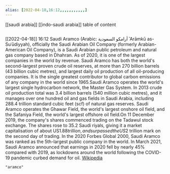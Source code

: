 ```yaml
---
alias: [2022-04-18,16:12,,,,,,,,,,,]
---
```

[[saudi arabia]] [[indo-saudi arabia]]
table of content
```toc
```

[[2022-04-18]] 16:12
Saudi Aramco (Arabic: أرامكو السعودية ʾArāmkū as-Suʿūdiyyah), officially the Saudi Arabian Oil Company (formerly Arabian-American Oil Company), is a Saudi Arabian public petroleum and natural gas company based in Dhahran. As of 2020, it is one of the largest companies in the world by revenue. Saudi Aramco has both the world's second-largest proven crude oil reserves, at more than 270 billion barrels (43 billion cubic metres), and largest daily oil production of all oil-producing companies. It is the single greatest contributor to global carbon emissions of any company in the world since 1965.Saudi Aramco operates the world's largest single hydrocarbon network, the Master Gas System. In 2013 crude oil production total was 3.4 billion barrels (540 million cubic metres), and it manages over one hundred oil and gas fields in Saudi Arabia, including 288.4 trillion standard cubic feet (scf) of natural gas reserves. Saudi Aramco operates the Ghawar Field, the world's largest onshore oil field, and the Safaniya Field, the world's largest offshore oil field.On 11 December 2019, the company's shares commenced trading on the Tadawul stock exchange. The shares rose to 35.2 Saudi riyals, giving it a market capitalisation of about US$1.88 trillion, and surpassed the US$2 trillion mark on the second day of trading. In the 2020 Forbes Global 2000, Saudi Aramco was ranked as the 5th-largest public company in the world. In March 2021, Saudi Aramco announced that earnings in 2020 fell by nearly 45% compared with 2019, as lockdowns around the world following the COVID-19 pandemic curbed demand for oil.
[Wikipedia](https://en.wikipedia.org/wiki/Saudi%20Aramco)
```query
"aramco"
```